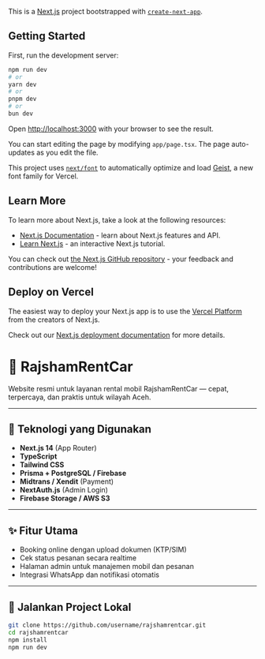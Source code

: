 This is a [Next.js](https://nextjs.org) project bootstrapped with [`create-next-app`](https://nextjs.org/docs/app/api-reference/cli/create-next-app).

## Getting Started

First, run the development server:

```bash
npm run dev
# or
yarn dev
# or
pnpm dev
# or
bun dev
```

Open [http://localhost:3000](http://localhost:3000) with your browser to see the result.

You can start editing the page by modifying `app/page.tsx`. The page auto-updates as you edit the file.

This project uses [`next/font`](https://nextjs.org/docs/app/building-your-application/optimizing/fonts) to automatically optimize and load [Geist](https://vercel.com/font), a new font family for Vercel.

## Learn More

To learn more about Next.js, take a look at the following resources:

- [Next.js Documentation](https://nextjs.org/docs) - learn about Next.js features and API.
- [Learn Next.js](https://nextjs.org/learn) - an interactive Next.js tutorial.

You can check out [the Next.js GitHub repository](https://github.com/vercel/next.js) - your feedback and contributions are welcome!

## Deploy on Vercel

The easiest way to deploy your Next.js app is to use the [Vercel Platform](https://vercel.com/new?utm_medium=default-template&filter=next.js&utm_source=create-next-app&utm_campaign=create-next-app-readme) from the creators of Next.js.

Check out our [Next.js deployment documentation](https://nextjs.org/docs/app/building-your-application/deploying) for more details.

# 🚗 RajshamRentCar

Website resmi untuk layanan rental mobil RajshamRentCar — cepat, terpercaya, dan praktis untuk wilayah Aceh.

---

## 🔧 Teknologi yang Digunakan

- **Next.js 14** (App Router)
- **TypeScript**
- **Tailwind CSS**
- **Prisma + PostgreSQL / Firebase**
- **Midtrans / Xendit** (Payment)
- **NextAuth.js** (Admin Login)
- **Firebase Storage / AWS S3**

---

## ✨ Fitur Utama

- Booking online dengan upload dokumen (KTP/SIM)
- Cek status pesanan secara realtime
- Halaman admin untuk manajemen mobil dan pesanan
- Integrasi WhatsApp dan notifikasi otomatis

---

## 🚀 Jalankan Project Lokal

```bash
git clone https://github.com/username/rajshamrentcar.git
cd rajshamrentcar
npm install
npm run dev
